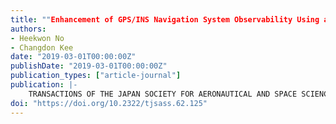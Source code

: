 ```yaml
---
title: ""Enhancement of GPS/INS Navigation System Observability Using a Triaxial Magnetometer""
authors:
- Heekwon No
- Changdon Kee
date: "2019-03-01T00:00:00Z"
publishDate: "2019-03-01T00:00:00Z"
publication_types: ["article-journal"]
publication: |-
    TRANSACTIONS OF THE JAPAN SOCIETY FOR AERONAUTICAL AND SPACE SCIENCES, Mar2019, pp.125~136
doi: "https://doi.org/10.2322/tjsass.62.125"
---
```

